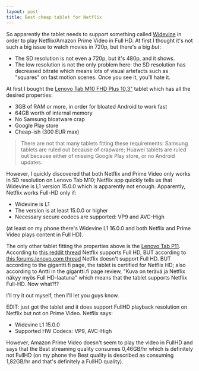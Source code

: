 ```yaml
---
layout: post
title: Best cheap tablet for Netflix
---
```


So apparently the tablet needs to support something called [Widevine](https://en.wikipedia.org/wiki/Widevine)
in order to play Netflix/Amazon Prime Video in Full HD. At first I thought it's not such
a big issue to watch movies in 720p, but there's a big *but*:

* The SD resolution is not even a 720p, but it's 480p, and it shows.
* The low resolution is not the only problem here: the SD resolution has decreased bitrate
  which means lots of visual artefacts such as "squares" on fast motion scenes.
  Once you see it, you'll hate it.

At first I bought the [Lenovo Tab M10 FHD Plus 10,3"](https://www.gigantti.fi/product/tietokoneet/tabletit-ja-ipad/120778/lenovo-tab-m10-fhd-plus-10-3-tabletti-64-gb-musta)
tablet which has all the desired properties:

* 3GB of RAM or more, in order for bloated Android to work fast
* 64GB worth of internal memory
* No Samsung bloatware crap
* Google Play store
* Cheap-ish (300 EUR max)

> There are not that many tablets fitting these requirements: Samsung tablets are ruled out
because of crapware; Huawei tablets are ruled out because either of missing Google Play store,
or no Android updates.

However, I quickly discovered that both Netflix and Prime Video only works in SD resolution on Lenovo Tab M10;
Netflix app quickly tells us that Widevine is L1 version 15.0.0 which is apparently not enough.
Apparently, Netflix works Full-HD only if:

* Widevine is L1
* The version is at least 15.0.0 or higher
* Necessary secure codecs are supported: VP9 and AVC-High

(at least on my phone there's Widevine L1 16.0.0 and both Netflix and Prime Video plays content in Full HD).

The only other tablet fitting the properties above is the [Lenovo Tab P11](https://www.gigantti.fi/product/tietokoneet/tabletit-ja-ipad/251744/lenovo-tab-p11-11-tabletti-464-gb-wifi-musta#).
According to [this reddit thread](https://www.reddit.com/r/tablets/comments/k1itvo/do_lenovo_tabs_generally_support_widevine_l1/)
Netflix supports Full HD, BUT according to [this forums.lenovo.com thread](https://forums.lenovo.com/t5/Lenovo-Android-based-Tablets-and-Phablets/Lenovo-TAB-P11-TB-J606F-NETFLIX-PRIME-VIDEO-WIDEVINE-SUPPORT/m-p/5066473)
Netflix doesn't support Full HD. BUT according to the gigantti.fi page, the tablet is certified for Netflix HD; also
according to Antti in the gigantti.fi page review, "Kuva on terävä ja Netflix näkyy myös Full HD-laatuna"
which means that the tablet supports Netflix Full-HD. Now what?!?

I'll try it out myself, then I'll let you guys know.

EDIT: just got the tablet and it does support FullHD playback resolution on Netflix but not on Prime Video.
Netflix says:

* Widevine L1 15.0.0
* Supported HW Codecs: VP9, AVC-High

However, Amazon Prime Video doesn't seem to play the video in FullHD and says that the Best streaming
quality consumes 0,46GB/hr which is definitely not FullHD (on my phone the Best quality
is described as consuming 1,82GB/hr and that's definitely a FullHD quality).
